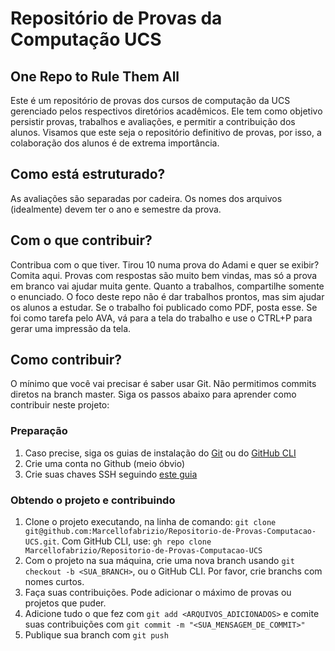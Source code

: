 # Repositório de Provas da Computação UCS
## One Repo to Rule Them All
Este é um repositório de provas dos cursos de computação da UCS gerenciado pelos respectivos diretórios acadêmicos. Ele tem como objetivo persistir provas, trabalhos e avaliações, e permitir a contribuição dos alunos. Visamos que este seja o repositório definitivo de provas, por isso, a colaboração dos alunos é de extrema importância.

## Como está estruturado?
As avaliações são separadas por cadeira. Os nomes dos arquivos (idealmente) devem ter o ano e semestre da prova.

## Com o que contribuir?
Contribua com o que tiver. Tirou 10 numa prova do Adami e quer se exibir? Comita aqui. Provas com respostas são muito bem vindas, mas só a prova em branco vai ajudar muita gente. Quanto a trabalhos, compartilhe somente o enunciado. O foco deste repo não é dar trabalhos prontos, mas sim ajudar os alunos a estudar. Se o trabalho foi publicado como PDF, posta esse. Se foi como tarefa pelo AVA, vá para a tela do trabalho e use o CTRL+P para gerar uma impressão da tela.

## Como contribuir?
O mínimo que você vai precisar é saber usar Git. Não permitimos commits diretos na branch master. Siga os passos abaixo para aprender como contribuir neste projeto:

### Preparação
1. Caso precise, siga os guias de instalação do [Git](https://docs.github.com/pt/get-started/quickstart/set-up-git#setting-up-git) ou do [GitHub CLI](https://cli.github.com/manual/installation)
2. Crie uma conta no Github (meio óbvio)
3. Crie suas chaves SSH seguindo [este guia](https://docs.github.com/pt/authentication/connecting-to-github-with-ssh/adding-a-new-ssh-key-to-your-github-account)

### Obtendo o projeto e contribuindo
1. Clone o projeto executando, na linha de comando: `git clone git@github.com:Marcellofabrizio/Repositorio-de-Provas-Computacao-UCS.git`. Com GitHub CLI, use: `gh repo clone Marcellofabrizio/Repositorio-de-Provas-Computacao-UCS`
2. Com o projeto na sua máquina, crie uma nova branch usando `git checkout -b <SUA_BRANCH>`, ou o GitHub CLI. Por favor, crie branchs com nomes curtos.
3. Faça suas contribuições. Pode adicionar o máximo de provas ou projetos que puder. 
4. Adicione tudo o que fez com `git add <ARQUIVOS_ADICIONADOS>` e comite suas contribuições com `git commit -m "<SUA_MENSAGEM_DE_COMMIT>"`
5. Publique sua branch com `git push`